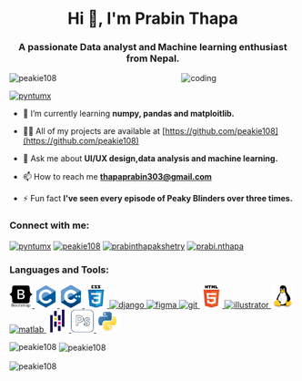 
<h1 align="center">Hi 👋, I'm Prabin Thapa</h1>
<h3 align="center">A passionate Data analyst and Machine learning enthusiast from Nepal.</h3>

  <img align="right" alt="coding" src="https://camo.githubusercontent.com/7de37139d0b4c1ce40865e799b446c0e963a3dd8fb68d239707237c40604fa3d/68747470733a2f2f63646e2e6472696262626c652e636f6d2f75736572732f3733303730332f73637265656e73686f74732f363538313234332f6176656e746f2e676966" style="width: 40%; height: auto; display: block; margin: 0 auto; padding-left: 30%;">


<p align="left"> <img src="https://komarev.com/ghpvc/?username=peakie108&label=Profile%20views&color=0e75b6&style=flat" alt="peakie108" /> </p>

<p align="left"> <a href="https://twitter.com/pyntumx" target="blank"><img src="https://img.shields.io/twitter/follow/pyntumx?logo=twitter&style=for-the-badge" alt="pyntumx" /></a> </p>

- 🌱 I’m currently learning **numpy, pandas and matploitlib.**

- 👨‍💻 All of my projects are available at [https://github.com/peakie108](https://github.com/peakie108)

- 💬 Ask me about **UI/UX design,data analysis and machine learning.**

- 📫 How to reach me **thapaprabin303@gmail.com**

- ⚡ Fun fact **I've seen every episode of Peaky Blinders over three times.**

<h3 align="left">Connect with me:</h3>
<p align="left">
<a href="https://twitter.com/pyntumx" target="blank"><img align="center" src="https://raw.githubusercontent.com/rahuldkjain/github-profile-readme-generator/master/src/images/icons/Social/twitter.svg" alt="pyntumx" height="30" width="40" /></a>
<a href="https://kaggle.com/peakie108" target="blank"><img align="center" src="https://raw.githubusercontent.com/rahuldkjain/github-profile-readme-generator/master/src/images/icons/Social/kaggle.svg" alt="peakie108" height="30" width="40" /></a>
<a href="https://fb.com/prabinthapakshetry" target="blank"><img align="center" src="https://raw.githubusercontent.com/rahuldkjain/github-profile-readme-generator/master/src/images/icons/Social/facebook.svg" alt="prabinthapakshetry" height="30" width="40" /></a>
<a href="https://instagram.com/prabi.nthapa" target="blank"><img align="center" src="https://raw.githubusercontent.com/rahuldkjain/github-profile-readme-generator/master/src/images/icons/Social/instagram.svg" alt="prabi.nthapa" height="30" width="40" /></a>
</p>

<h3 align="left">Languages and Tools:</h3>
<p align="left"> <a href="https://getbootstrap.com" target="_blank" rel="noreferrer"> <img src="https://raw.githubusercontent.com/devicons/devicon/master/icons/bootstrap/bootstrap-plain-wordmark.svg" alt="bootstrap" width="40" height="40"/> </a> <a href="https://www.cprogramming.com/" target="_blank" rel="noreferrer"> <img src="https://raw.githubusercontent.com/devicons/devicon/master/icons/c/c-original.svg" alt="c" width="40" height="40"/> </a> <a href="https://www.w3schools.com/cpp/" target="_blank" rel="noreferrer"> <img src="https://raw.githubusercontent.com/devicons/devicon/master/icons/cplusplus/cplusplus-original.svg" alt="cplusplus" width="40" height="40"/> </a> <a href="https://www.w3schools.com/css/" target="_blank" rel="noreferrer"> <img src="https://raw.githubusercontent.com/devicons/devicon/master/icons/css3/css3-original-wordmark.svg" alt="css3" width="40" height="40"/> </a> <a href="https://www.djangoproject.com/" target="_blank" rel="noreferrer"> <img src="https://cdn.worldvectorlogo.com/logos/django.svg" alt="django" width="40" height="40"/> </a> <a href="https://www.figma.com/" target="_blank" rel="noreferrer"> <img src="https://www.vectorlogo.zone/logos/figma/figma-icon.svg" alt="figma" width="40" height="40"/> </a> <a href="https://git-scm.com/" target="_blank" rel="noreferrer"> <img src="https://www.vectorlogo.zone/logos/git-scm/git-scm-icon.svg" alt="git" width="40" height="40"/> </a> <a href="https://www.w3.org/html/" target="_blank" rel="noreferrer"> <img src="https://raw.githubusercontent.com/devicons/devicon/master/icons/html5/html5-original-wordmark.svg" alt="html5" width="40" height="40"/> </a> <a href="https://www.adobe.com/in/products/illustrator.html" target="_blank" rel="noreferrer"> <img src="https://www.vectorlogo.zone/logos/adobe_illustrator/adobe_illustrator-icon.svg" alt="illustrator" width="40" height="40"/> </a> <a href="https://www.linux.org/" target="_blank" rel="noreferrer"> <img src="https://raw.githubusercontent.com/devicons/devicon/master/icons/linux/linux-original.svg" alt="linux" width="40" height="40"/> </a> <a href="https://www.mathworks.com/" target="_blank" rel="noreferrer"> <img src="https://upload.wikimedia.org/wikipedia/commons/2/21/Matlab_Logo.png" alt="matlab" width="40" height="40"/> </a> <a href="https://pandas.pydata.org/" target="_blank" rel="noreferrer"> <img src="https://raw.githubusercontent.com/devicons/devicon/2ae2a900d2f041da66e950e4d48052658d850630/icons/pandas/pandas-original.svg" alt="pandas" width="40" height="40"/> </a> <a href="https://www.photoshop.com/en" target="_blank" rel="noreferrer"> <img src="https://raw.githubusercontent.com/devicons/devicon/master/icons/photoshop/photoshop-line.svg" alt="photoshop" width="40" height="40"/> </a> <a href="https://www.python.org" target="_blank" rel="noreferrer"> <img src="https://raw.githubusercontent.com/devicons/devicon/master/icons/python/python-original.svg" alt="python" width="40" height="40"/> </a> </p>

<p><img align="left" src="https://github-readme-stats.vercel.app/api/top-langs?username=peakie108&show_icons=true&locale=en&layout=compact" alt="peakie108" /></p>

<p>&nbsp;<img align="center" src="https://github-readme-stats.vercel.app/api?username=peakie108&show_icons=true&locale=en" alt="peakie108" /></p>

<p><img align="center" src="https://github-readme-streak-stats.herokuapp.com/?user=peakie108&" alt="peakie108" /></p>
